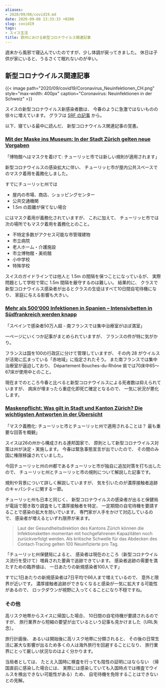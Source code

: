```yaml
---
aliases:
- 2020/09/08/covid19.md
date: 2020-09-08 13:33:33 +0200
slug: covid19
tags:
- スイス生活
title: 欧州における新型コロナウイルス関連記事
---
```

週末から風邪で寝込んでいたのですが、少し体調が戻ってきました。
休日は子供が家にいると、うるさくて眠れないのが辛い。

## 新型コロナウイルス関連記事

{{< image 
    path="2020/09/covid19/Coronavirus_Neuinfektionen_CH.png"
    style="max-width: 400px"
    caption="Coronavirus: Neuinfektionen in der Schweiz" >}}

スイスの新型コロナウイルス新感染者数は、
今春のように急激ではないものの徐々に増えています。
グラフは [SRF の記事](https://www.srf.ch/news/schweiz/coronavirus-so-entwickeln-sich-die-corona-fallzahlen-in-der-schweiz) から。

以下、寝ている最中に読んだ、
新型コロナウイルス関連記事の覚書。

### [Mit der Maske ins Museum: In der Stadt Zürich gelten neue Vorgaben](https://www.nzz.ch/zuerich/mit-der-maske-ins-museum-in-der-stadt-zuerich-gelten-neue-vorgaben-ld.1575406)

「博物館へはマスクを着けて: チューリッヒ市では新しい規則が適用されます」

新型コロナウイルスの感染拡大に伴い、
チューリッヒ市が屋内公共スペースでのマスク着用を義務化しました。

すでにチューリッヒ州では

* 屋内の市場、商店、ショッピングセンター
* 公共交通機関
* 1.5m の距離が保てない場合

にはマスク着用が義務化されていますが、
これに加えて、
チューリッヒ市では次の場所でもマスク着用を義務化とのこと。

* 不特定多数がアクセス可能な市管理建物
* 市立病院
* 老人ホーム・介護施設
* 市立博物館・美術館
* 小中学校
* 特殊学校

スイスのガイドラインでは他人と 1.5m の間隔を保つことになっているが、
実際問題として学校で常に 1.5m 間隔を厳守するのは難しい。
結果的に、
クラスで新型コロナウイルス感染者が出るとクラスの生徒はすべて10日間自宅待機になり、
家庭に与える影響も大きい。

### [Mehr als 500’000 Infektionen in Spanien – Intensivbetten in Südfrankreich werden knapp](https://www.bluewin.ch/de/news/schweiz/stadt-zuerich-fuehrt-maskenpflicht-in-oeffentlichen-bereichen-ein-435022.html)

「スペインで感染者50万人超 - 南フランスでは集中治療室がほぼ満室」

一ページにいくつか記事がまとめられていますが、
フランスの件が特に気がかり。

フランスは国を100の行政区に分けて管理していますが、
その内 28 がウイルスが活発に広まっている「赤地域」に指定されたそう。
また南フランスでは集中治療室が逼迫しており、
Département Bouches-du-Rhône 県では70床中65〜67床が使用中とのこと。


現在までのところ今春と比べると新型コロナウイルスによる死者数は抑えられていますが、
病床が埋まったら重症化即死亡確定となるので、
一気に状況が悪化します。

### [Maskenpflicht: Was gilt in Stadt und Kanton Zürich? Die wichtigsten Antworten in der Übersicht](https://www.nzz.ch/zuerich/die-stadt-zuerich-dehnt-die-maskenpflicht-auf-schulen-museen-und-schalterhallen-aus-die-wichtigsten-antworten-in-der-uebersicht-ld.1572928)

「マスク義務化: チューリッヒ市とチューリッヒ州で適用されることは？ 最も重要な回答を概観」

スイスは26の州から構成される連邦国家で、
原則として新型コロナウイルス対策は州が決定・実施します。
今春は緊急事態宣言が出でいたので、
その間のみ国に権限移譲されていました。

今回チューリッヒ州の州都であるチューリッヒ市が独自に追加対策を打ち出したので、
チューリッヒ州とチューリッヒ市の規則について解説した記事です。

規則や背景について詳しく解説していますが、
気を引いたのが濃厚接触者追跡のキャパシティに関する一節。

チューリッヒ州も日本と同じく、
新型コロナウイルスの感染者が出ると保健局が電話で聞き取り調査をして濃厚接触者を特定、
一定期間の自宅待機を要請することで感染の拡大を防いでいます。
専門家が人手をかけて対応しているので、
感染者が増えるといずれ限界が来ます。

> Laut der Gesundheitsdirektion des Kantons Zürich können die Infektionsketten momentan mit hochgefahrenen Kapazitäten noch zurückverfolgt werden. Als kritische Schwelle für das Abdecken des Contact-Tracing gelten 100 Neuinfizierte pro Tag.

「チューリッヒ州保健局によると、
感染者は現在のところ（新型コロナウイルス流行を受けて）増員された要員で追跡できています。
感染者追跡の需要を満たすための臨界値は、
一日あたりの新規感染者100人です」

すでに1日あたりの新規感染者は7日平均で66人まで増えているので、
意外と限界が近いです。
濃厚接触者追跡ができなくなると感染が一気に拡大する可能性があるので、
ロックダウンが視野に入ってくることになり不穏ですね。

### その他

高リスク地帯からスイスに帰国した場合、
10日間の自宅待機が要請されるのですが、
旅行業界から短縮の要望が出ているという記事も見かけました（URL失念）。

旅行計画後、
あるいは開始後に高リスク地帯に分類されると、
その後の日常生活に甚大な影響が出るため多くの人は海外旅行を回避することになり、
旅行業界にとって厳しい状況なのはよく分かります。

当局者としては、
たとえ入国時に検査を行っても陰性の証明にはならない
（帰国直前に感染した場合には、
実際には感染していても入国時点では検査でウイルスを検出できない可能性がある）ため、
自宅待機を免除することはできないとの見解。


